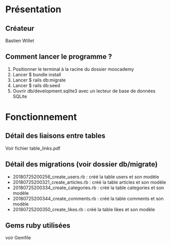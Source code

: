 # Présentation

## Créateur

Bastien Willet


## Comment lancer le programme ?

1. Positionner le terminal à la racine du dossier moocademy
2. Lancer $ bundle install
3. Lancer $ rails db:migrate
4. Lancer $ rails db:seed
5. Ouvrir db/development.sqlite3 avec un lecteur de base de données SQLite


# Fonctionnement


## Détail des liaisons entre tables

Voir fichier table_links.pdf


## Détail des migrations (voir dossier db/migrate)

- 20180725200256_create_users.rb : créé la table users et son modèle
- 20180725200321_create_articles.rb : créé la table articles et son modèle
- 20180725200334_create_categories.rb : créé la table categories et son modèle
- 20180725200344_create_comments.rb : créé la table comments et son modèle
- 20180725200350_create_likes.rb : créé la table likes et son modèle

## Gems ruby utilisées

voir Gemfile